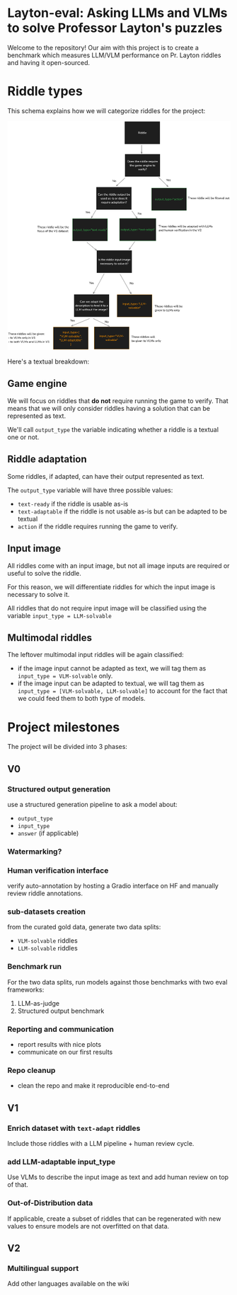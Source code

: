 # Layton-eval: Asking LLMs and VLMs to solve Professor Layton's puzzles

Welcome to the repository! Our aim with this project is to create a benchmark which measures LLM/VLM performance on Pr. Layton riddles and having it open-sourced.

# Riddle types

This schema explains how we will categorize riddles for the project:

![Project structure](./docs/layton-eval-structure.png)

Here's a textual breakdown:

## Game engine

We will focus on riddles that **do not** require running the game to verify. That means that we will only consider riddles having a solution that can be represented as text.

We'll call `output_type` the variable indicating whether a riddle is a textual one or not.

## Riddle adaptation

Some riddles, if adapted, can have their output represented as text.

The `output_type` variable will have three possible values:
- `text-ready` if the riddle is usable as-is
- `text-adaptable` if the riddle is not usable as-is but can be adapted to be textual
- `action` if the riddle requires running the game to verify.

## Input image

All riddles come with an input image, but not all image inputs are required or useful to solve the riddle.

For this reason, we will differentiate riddles for which the input image is necessary to solve it.

All riddles that do not require input image will be classified using the variable `input_type = LLM-solvable`

## Multimodal riddles

The leftover multimodal input riddles will be again classified:
- if the image input cannot be adapted as text, we will tag them as `input_type = VLM-solvable` only.
- if the image input can be adapted to textual, we will tag them as `input_type = [VLM-solvable, LLM-solvable]` to account for the fact that we could feed them to both type of models.


# Project milestones

The project will be divided into 3 phases:

## V0

### Structured output generation
use a structured generation pipeline to ask a model about:
- `output_type`
- `input_type`
- `answer` (if applicable)

### Watermarking?

### Human verification interface
verify auto-annotation by hosting a Gradio interface on HF and manually review riddle annotations.

### sub-datasets creation
from the curated gold data, generate two data splits:
- `VLM-solvable` riddles
- `LLM-solvable` riddles

### Benchmark run
For the two data splits, run models against those benchmarks with two eval frameworks:
1. LLM-as-judge
2. Structured output benchmark

### Reporting and communication
- report results with nice plots
- communicate on our first results

### Repo cleanup
- clean the repo and make it reproducible end-to-end

## V1

### Enrich dataset with `text-adapt` riddles

Include those riddles with a LLM pipeline + human review cycle.

### add LLM-adaptable input_type
Use VLMs to describe the input image as text and add human review on top of that.

### Out-of-Distribution data

If applicable, create a subset of riddles that can be regenerated with new values to ensure models are not overfitted on that data.

## V2

### Multilingual support
Add other languages available on the wiki
